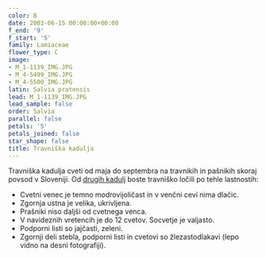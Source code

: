 ```yaml
---
color: B
date: 2003-06-15 00:00:00+00:00
f_end: '9'
f_start: '5'
family: Lamiaceae
flower_type: C
image:
- M_1-1139_IMG.JPG
- M_4-5499_IMG.JPG
- M_4-5500_IMG.JPG
latin: Salvia pratensis
lead: M_1-1139_IMG.JPG
lead_sample: false
order: Salvia
parallel: false
petals: '5'
petals_joined: false
star_shape: false
title: Travniška kadulja
---
```

Travniška kadulja cveti od maja do septembra na travnikih in pašnikih skoraj povsod v Sloveniji. Od [drugih kadulj](../genus/salvia/) boste travniško ločili po tehle lastnostih:

-   Cvetni venec je temno modrovijoličast in v venčni cevi nima dlačic.
-   Zgornja ustna je velika, ukrivljena.
-   Prašniki niso daljši od cvetnega venca.
-   V navideznih vretencih je do 12 cvetov. Socvetje je valjasto.
-   Podporni listi so jajčasti, zeleni.
-   Zgornji deli stebla, podporni listi in cvetovi so žlezastodlakavi (lepo vidno na desni fotografiji).
